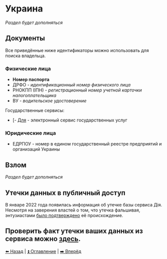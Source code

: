 # Украина

*Раздел будет дополняться*

## Документы

Все приведённые ниже идентификаторы можно использовать для поиска владельца.

### Физические лица
- **Номер паспорта**
- ДРФО - *идентификационный номер физического лица*
- РНОКПП (ІПН) - *регистрационный номер учетной карточки налогоплательщика*
- ВУ - *водительское удостоверение*

Государственные сервисы:
- [- [Для](https://data.gov.ua/) - электронный сервис государственных услуг

### Юридические лица
- ЕДРПОУ - номер в едином государственный реестре предприятий и организаций Украины

## Взлом

*Раздел будет дополняться*

## Утечки данных в публичный доступ

В январе 2022 года появилась информация об утечке базы сервиса Дія. Несмотря на заверения властей о том, что утечка фальшивая, энтузиастами
[было подтверждено](https://t.me/full_of_hatred/518) её происхождение.

Проверить факт утечки ваших данных из сервиса можно [здесь](https://haveiindb.xyz/check.html).
---

[⬅️ Назад](./russia.md) | [⏫ Оглавление](../README.md) | [➡️ Вперёд](./kazakhstan.md)
